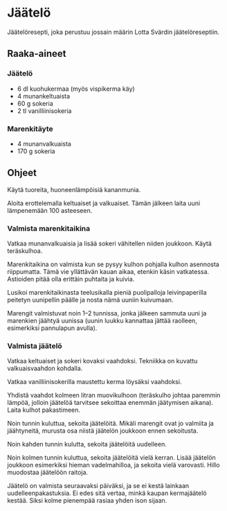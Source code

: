 # Jäätelö

Jäätelöresepti, joka perustuu jossain määrin Lotta Svärdin jäätelöreseptiin.

## Raaka-aineet

### Jäätelö

* 6 dl kuohukermaa (myös vispikerma käy)
* 4 munankeltuaista
* 60 g sokeria
* 2 tl vanilliinisokeria

### Marenkitäyte

* 4 munanvalkuaista
* 170 g sokeria

## Ohjeet

Käytä tuoreita, huoneenlämpöisiä kananmunia.

Aloita erottelemalla keltuaiset ja valkuaiset. Tämän jälkeen laita uuni
lämpenemään 100 asteeseen.

### Valmista marenkitaikina

Vatkaa munanvalkuaisia ja lisää sokeri vähitellen
niiden joukkoon. Käytä teräskulhoa.

Marenkitaikina on valmista kun se pysyy kulhon pohjalla kulhon
asennosta riippumatta. Tämä vie yllättävän kauan aikaa, etenkin käsin
vatkatessa. Astioiden pitää olla erittäin puhtaita ja kuivia.

Lusikoi marenkitaikinasta teelusikalla pieniä puolipalloja leivinpaperilla
peitetyn uunipellin päälle ja nosta nämä uuniin kuivumaan.

Marengit valmistuvat noin 1–2 tunnissa, jonka jälkeen sammuta uuni ja marenkien
jäähtyä uunissa (uunin luukku kannattaa jättää raolleen, esimerkiksi pannulapun
avulla). 

### Valmista jäätelö

Vatkaa keltuaiset ja sokeri kovaksi vaahdoksi. Tekniikka on kuvattu
valkuaisvaahdon kohdalla.

Vatkaa vanilliinisokerilla maustettu kerma löysäksi vaahdoksi.

Yhdistä vaahdot kolmeen litran muovikulhoon (teräskulho johtaa paremmin lämpöä,
jolloin jäätelöä tarvitsee sekoittaa enemmän jäätymisen aikana). Laita kulhot
pakastimeen.

Noin tunnin kuluttua, sekoita jäätelöitä. Mikäli marengit ovat jo valmiita ja
jäähtyneitä, murusta osa niistä jäätelön joukkoon ennen sekoitusta.

Noin kahden tunnin kulutta, sekoita jäätelöitä uudelleen.

Noin kolmen tunnin kuluttua, sekoita jäätelöitä vielä kerran. Lisää jäätelön
joukkoon esimerkiksi hieman vadelmahilloa, ja sekoita vielä varovasti. Hillo
muodostaa jäätelöön raitoja.

Jäätelö on valmista seuraavaksi päiväksi, ja se ei kestä lainkaan
uudelleenpakastuksia. Ei edes sitä vertaa, minkä kaupan kermajäätelö kestää.
Siksi kolme pienempää rasiaa yhden ison sijaan. 


